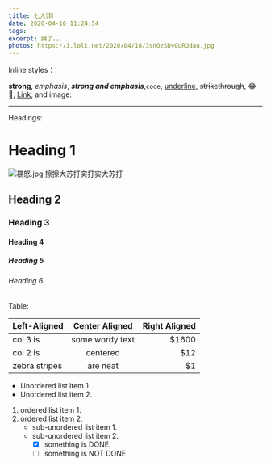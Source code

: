 ```yaml
---
title: 七大罪Ⅰ
date: 2020-04-16 11:24:54
tags:
excerpt: 摸了。。。.
photos: https://i.loli.net/2020/04/16/3snOzSDvGURQdau.jpg
---
```

Inline styles：

**strong**, *emphasis*, ***strong and emphasis***,`code`, <u>underline</u>, ~~strikethrough~~, :joy:🤣, [Link](https://example.com), and image:



---

Headings:

# Heading 1
![暴怒.jpg](https://i.loli.net/2020/04/16/3snOzSDvGURQdau.jpg)
擦擦大苏打实打实大苏打
## Heading 2

### Heading 3

#### Heading 4

##### Heading 5

###### Heading 6

Table:

| Left-Aligned  | Center Aligned  | Right Aligned |
| :------------ | :-------------: | ------------: |
| col 3 is      | some wordy text |         $1600 |
| col 2 is      |    centered     |           $12 |
| zebra stripes |    are neat     |            $1 |



* Unordered list item 1.
* Unordered list item 2.

1. ordered list item 1.
2. ordered list item 2.
   + sub-unordered list item 1.
   + sub-unordered list item 2.
     + [x] something is DONE.
     + [ ] something is NOT DONE.